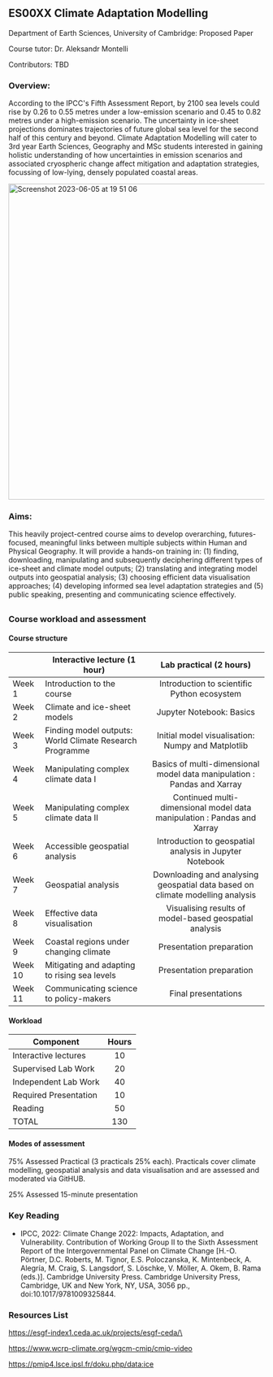 ## ES00XX Climate Adaptation Modelling

Department of Earth Sciences, University of Cambridge: Proposed Paper

Course tutor: Dr. Aleksandr Montelli

Contributors: TBD
     
     
### Overview:
According to the IPCC's Fifth Assessment Report, by 2100 sea levels could rise by 0.26 to 0.55 metres under a low-emission scenario and 0.45 to 0.82 metres under a high-emission scenario. The uncertainty in ice-sheet projections dominates trajectories of future global sea level for the second half of this century and beyond. Climate Adaptation Modelling will cater to 3rd year Earth Sciences, Geography and MSc students interested in gaining holistic understanding of how uncertainties in emission scenarios and associated cryospheric change affect mitigation and adaptation strategies, focussing of low-lying, densely populated coastal areas.

<img width="622" alt="Screenshot 2023-06-05 at 19 51 06" src="https://github.com/sashamontelli/Climate-Adaptation-Modelling-Course/assets/31952369/e7343797-4cde-4324-b4ec-1e20982a5dc6">

### Aims:
This heavily project-centred course aims to develop overarching, futures-focused, meaningful links between multiple subjects within Human and Physical Geography. It will provide a hands-on training in: (1) finding, downloading, manipulating and subsequently deciphering different types of ice-sheet and climate model outputs; (2) translating and integrating model outputs into geospatial analysis; (3) choosing efficient data visualisation approaches; (4) developing informed sea level adaptation strategies and (5) public speaking, presenting and communicating science effectively.
## 

### <a name="workload">Course workload and assessment</a>

#### Course structure


|  | Interactive lecture (1 hour) | Lab practical (2 hours) |
| -------------------|  -------------------| :-----------------: |
| Week 1 | Introduction to the course | Introduction to scientific Python ecosystem  |  
| Week 2 | Climate and ice-sheet models | Jupyter Notebook: Basics |
| Week 3 | Finding model outputs: World Climate Research Programme | Initial model visualisation: Numpy and Matplotlib |
| Week 4 | Manipulating complex climate data I | Basics of multi-dimensional model data manipulation : Pandas and Xarray |
| Week 5 | Manipulating complex climate data II | Continued multi-dimensional model data manipulation : Pandas and Xarray |
| Week 6 | Accessible geospatial analysis  | Introduction to geospatial analysis in Jupyter Notebook |
| Week 7 | Geospatial analysis  | Downloading and analysing geospatial data based on climate modelling analysis |
| Week 8 | Effective data visualisation | Visualising results of model-based geospatial analysis |
| Week 9 | Coastal regions under changing climate | Presentation preparation |
| Week 10 | Mitigating and adapting to rising sea levels | Presentation preparation |
| Week 11 | Communicating science to policy-makers | Final presentations |



#### Workload

|Component 	|Hours|
|-------  | :--------:|
|Interactive lectures | 10 |
|Supervised Lab Work  |	20|
|Independent Lab Work  |	40|
|Required Presentation |	10|
|Reading 	| 50 |
|TOTAL |	130|





#### Modes of assessment

75% Assessed Practical (3 practicals 25% each). Practicals cover climate modelling, geospatial analysis and data visualisation and are assessed and moderated via GitHUB.

25% Assessed 15-minute presentation




### <a name="Key Reading">Key Reading</a>

- IPCC, 2022: Climate Change 2022: Impacts, Adaptation, and Vulnerability. Contribution of Working Group II to the Sixth Assessment Report of the Intergovernmental Panel on Climate Change [H.-O. Pörtner, D.C. Roberts, M. Tignor, E.S. Poloczanska, K. Mintenbeck, A. Alegría, M. Craig, S. Langsdorf, S. Löschke, V. Möller, A. Okem, B. Rama (eds.)]. Cambridge University Press. Cambridge University Press, Cambridge, UK and New York, NY, USA, 3056 pp., doi:10.1017/9781009325844.


### <a name="Resources">Resources List</a>

https://esgf-index1.ceda.ac.uk/projects/esgf-ceda/\

https://www.wcrp-climate.org/wgcm-cmip/cmip-video

https://pmip4.lsce.ipsl.fr/doku.php/data:ice
